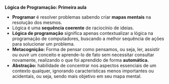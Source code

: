 **Lógica de Programação: Primeira aula**

- **Programar** é resolver problemas sabendo criar **mapas mentais** na resolução dos mesmos.
- Lógica é uma **sequência coerente** de raciocínio de ideias.
- **Lógica de programação** significa apenas contextualizar a lógica na programação de computadores, buscando a melhor sequência de ações para solucionar um problema.
- **Metacognição:** Forma de pensar como pensamos, ou seja, ler, assistir ou ouvir um conceito e aprende-lo de fato sem necessitar consultar novamente, realizando o que foi aprendido de forma **automática.**
- **Abstração:** habilidade de concentrar nos aspectos essenciais de um contexto qualquer, ignorando características menos importantes ou acidentais, ou seja, sendo mais objetivo em seu mapa mental.